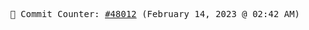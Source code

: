 <p align="center">
    <samp>
        📮 Commit Counter: <a href="https://github.com/Javascript-void0/Javascript-void0/commits/main">#48012</a> (February 14, 2023 @ 02:42 AM)
    </samp>
</p>